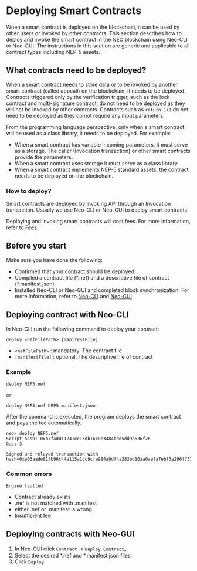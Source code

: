 # Deploying Smart Contracts

When a smart contract is deployed on the blockchain, it can be used by other users or invoked by other contracts. This section describes how to deploy and invoke the smart contract in the NEO blockchain using Neo-CLI or Neo-GUI. The instructions in this section are generic and applicable to all contract types including NEP-5 assets. 

## What contracts need to be deployed?

When a smart contract needs to store data or to be invoked by another smart contract (called appcall) on the blockchain, it needs to be deployed. Contracts triggered only by the verification trigger, such as the lock contract and multi-signature contract, do not need to be deployed as they will not be invoked by other contracts. Contracts such as  `return 1+1`  do not need to be deployed as they do not require any input parameters.

From the programming language perspective, only when a smart contract will be used as a class library, it needs to be deployed. For example: 

- When a smart contract has variable incoming parameters, it must serve as a storage. The caller (Invocation transaction) or other smart contracts provide the parameters.
- When a smart contract uses storage it must serve as a class library.
- When a smart contract implements NEP-5 standard assets, the contract needs to be deployed on the blockchain.

### How to deploy?

Smart contracts are deployed by invoking API through an Invocation transaction. Usually we use Neo-CLI or Neo-GUI to deploy smart contracts. 

Deploying and invoking smart contracts will cost fees. For more information, refer to [Fees](../fees.md).

## Before you start
Make sure you have done the following:

- Confirmed that your contract should be deployed. 
- Compiled a contract file (\*.nef) and a descriptive file of contract (\*.manifest.json).
- Installed Neo-CLI or Neo-GUI and completed block synchronization. For more information, refer to  [Neo-CLI](../../node/cli/setup.md) and [Neo-GUI](../../node/gui/install.md)

## Deploying contract with Neo-CLI

In Neo-CLI run the following command to deploy your contract:

 `deploy <nefFilePath> [manifestFile]`

-  `<nefFilePath>` : mandatory. The contract file
- `[manifestFile]` : optional. The descriptive file of contract

### Example

```
deploy NEP5.nef
```

or

```
deploy NEP5.nef NEP5.manifest.json
```

After the command is executed, the program deploys the smart contract and pays the fee automatically.

```
neo> deploy NEP5.nef
Script hash: 0xb7f4d011241ec13db16c0e3484bdd5dd9a536f26
Gas: 3

Signed and relayed transaction with hash=0xe03aade81fb96c44e115a1cc9cfe984a9df4a283bd10aa0aefa7ebf3e296f757
```

### Common errors

`Engine faulted`

- Contract already exists
- .nef  is not matched with .manifest
- either .nef or .manifest is wrong
- Insufficient fee

## Deploying contracts with Neo-GUI

1. In Neo-GUI click `Contract` -> `Deploy Contract`。
2. Select the desired *.nef and *.manifest.json files.
3. Click `Deploy`.

